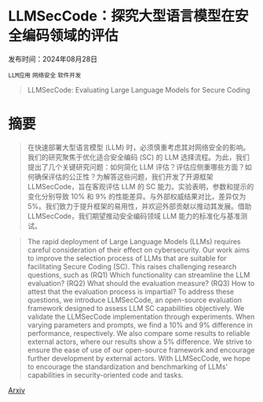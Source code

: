 # LLMSecCode：探究大型语言模型在安全编码领域的评估

发布时间：2024年08月28日

`LLM应用` `网络安全` `软件开发`

> LLMSecCode: Evaluating Large Language Models for Secure Coding

# 摘要

> 在快速部署大型语言模型 (LLM) 时，必须慎重考虑其对网络安全的影响。我们的研究聚焦于优化适合安全编码 (SC) 的 LLM 选择流程。为此，我们提出了几个关键研究问题：如何简化 LLM 评估？评估应侧重哪些方面？如何确保评估的公正性？为解答这些问题，我们开发了开源框架 LLMSecCode，旨在客观评估 LLM 的 SC 能力。实验表明，参数和提示的变化分别导致 10% 和 9% 的性能差异。与外部权威结果对比，差异仅为 5%。我们致力于提升框架的易用性，并欢迎外部贡献以推动其发展。借助 LLMSecCode，我们期望推动安全编码领域 LLM 能力的标准化与基准测试。

> The rapid deployment of Large Language Models (LLMs) requires careful consideration of their effect on cybersecurity. Our work aims to improve the selection process of LLMs that are suitable for facilitating Secure Coding (SC). This raises challenging research questions, such as (RQ1) Which functionality can streamline the LLM evaluation? (RQ2) What should the evaluation measure? (RQ3) How to attest that the evaluation process is impartial? To address these questions, we introduce LLMSecCode, an open-source evaluation framework designed to assess LLM SC capabilities objectively.
  We validate the LLMSecCode implementation through experiments. When varying parameters and prompts, we find a 10% and 9% difference in performance, respectively. We also compare some results to reliable external actors, where our results show a 5% difference.
  We strive to ensure the ease of use of our open-source framework and encourage further development by external actors. With LLMSecCode, we hope to encourage the standardization and benchmarking of LLMs' capabilities in security-oriented code and tasks.

[Arxiv](https://arxiv.org/abs/2408.16100)